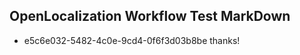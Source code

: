 ## OpenLocalization Workflow Test MarkDown
* e5c6e032-5482-4c0e-9cd4-0f6f3d03b8be thanks!

<!--HONumber=Sep16_HO1-->


